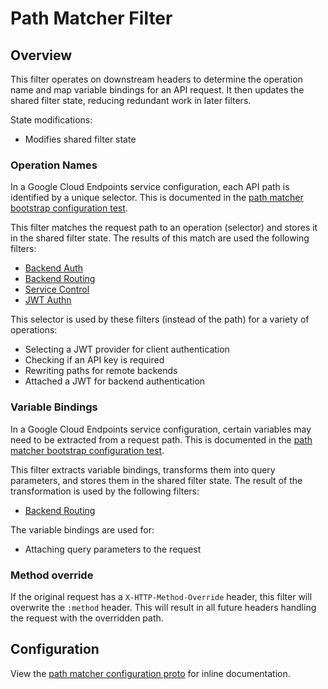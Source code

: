 # Path Matcher Filter

## Overview

This filter operates on downstream headers to determine the operation name and
map variable bindings for an API request.
It then updates the shared filter state, reducing redundant work in later filters.

State modifications:
- Modifies shared filter state

### Operation Names

In a Google Cloud Endpoints service configuration, each API path is identified by a unique selector.
This is documented in the [path matcher bootstrap configuration test](../../../../examples/testdata/README.md#path-matcherpath_matcher).

This filter matches the request path to an operation (selector) and stores it
in the shared filter state. The results of this match are used the following filters:

- [Backend Auth](../backend_auth/README.md)
- [Backend Routing](../backend_routing/README.md)
- [Service Control](../service_control/README.md)
- [JWT Authn](https://www.envoyproxy.io/docs/envoy/latest/intro/arch_overview/security/jwt_authn_filter)

This selector is used by these filters (instead of the path) for a variety of operations:

- Selecting a JWT provider for client authentication
- Checking if an API key is required
- Rewriting paths for remote backends
- Attached a JWT for backend authentication

### Variable Bindings

In a Google Cloud Endpoints service configuration, certain variables may need to be extracted from a request path.
This is documented in the [path matcher bootstrap configuration test](../../../../examples/testdata/README.md#path-matcherpath_matcher).

This filter extracts variable bindings, transforms them into query parameters,
and stores them in the shared filter state. The result of the transformation is
used by the following filters:

- [Backend Routing](../backend_routing/README.md)

The variable bindings are used for:

- Attaching query parameters to the request

### Method override

If the original request has a `X-HTTP-Method-Override` header, this filter will overwrite
the `:method` header. This will result in all future headers handling the request with
the overridden path.

## Configuration

View the [path matcher configuration proto](../../../../api/envoy/v6/http/path_matcher/config.proto)
for inline documentation.
